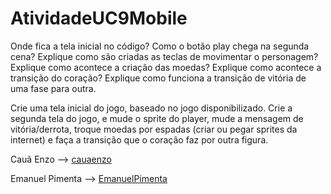 # AtividadeUC9Mobile
Onde fica a tela inicial no código?
Como o botão play chega na segunda cena?
Explique como são criadas as teclas de movimentar o personagem?
Explique como acontece a criação das moedas?
Explique como acontece a transição do coração?
Explique como funciona a transição de vitória de uma fase para outra.


Crie uma tela inicial do jogo, baseado no jogo disponibilizado.
Crie a segunda tela do jogo, e mude o sprite do player, mude a mensagem de vitória/derrota,  troque moedas por espadas (criar ou pegar sprites da internet) e faça a transição que o coração faz por outra figura.

Cauã Enzo --> [cauaenzo](https://github.com/cauaenzo)

Emanuel Pimenta --> [EmanuelPimenta](https://github.com/EmanuelPimenta)


